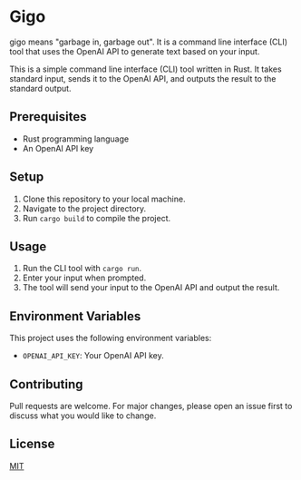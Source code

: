 # Gigo

gigo means "garbage in, garbage out". It is a command line interface (CLI) tool that uses the OpenAI API to generate text based on your input.

This is a simple command line interface (CLI) tool written in Rust. It takes standard input, sends it to the OpenAI API, and outputs the result to the standard output.

## Prerequisites

- Rust programming language
- An OpenAI API key

## Setup

1. Clone this repository to your local machine.
2. Navigate to the project directory.
3. Run `cargo build` to compile the project.

## Usage

1. Run the CLI tool with `cargo run`.
2. Enter your input when prompted.
3. The tool will send your input to the OpenAI API and output the result.

## Environment Variables

This project uses the following environment variables:

- `OPENAI_API_KEY`: Your OpenAI API key.

## Contributing

Pull requests are welcome. For major changes, please open an issue first to discuss what you would like to change.

## License

[MIT](https://choosealicense.com/licenses/mit/)
